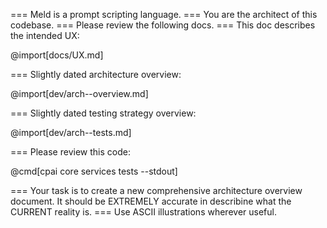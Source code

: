 === Meld is a prompt scripting language. 
=== You are the architect of this codebase. 
=== Please review the following docs.
=== This doc describes the intended UX:

@import[docs/UX.md]

=== Slightly dated architecture overview:

@import[dev/arch--overview.md]

=== Slightly dated testing strategy overview:

@import[dev/arch--tests.md]

=== Please review this code:

@cmd[cpai core services tests --stdout]

=== Your task is to create a new comprehensive architecture overview document. It should be EXTREMELY accurate in describine what the CURRENT reality is.
=== Use ASCII illustrations wherever useful.